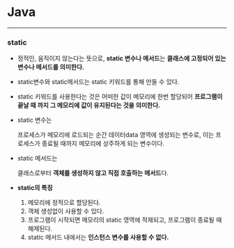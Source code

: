    # Java

---
### static
- 정적인, 움직이지 않는다는 뜻으로, **static 변수나 메서드**는 **클래스에 고정되어 있는 변수나 메서드를 의미한다.**
- static변수와 static메서드는 static 키워드를 통해 만들 수 있다.
- static 키워드를 사용한다는 것은 어떠한 값이 메모리에 한번 할당되어 **프로그램이 끝날 때 까지 그 메모리에 값이 유지된다는 것을 의미한다.**
- static 변수는

  프로세스가 메모리에 로드되는 순간 데이터data 영역에 생성되는 변수로, 이는 프로세스가 종료될 때까지 메모리에 상주하게 되는 변수이다.

- static 메서드는

  클래스로부터 **객체를 생성하지 않고 직접 호출하는 메서드**다.

- **static의 특징**
    1. 메모리에 정적으로 할당된다.
    2. 객체 생성없이 사용할 수 있다.
    3. 프로그램이 시작되면 메모리의 static 영역에 적재되고, 프로그램이 종료될 때 해제된다.
    4. static 메서드 내에서는 **인스턴스 변수를 사용할 수 없다.**